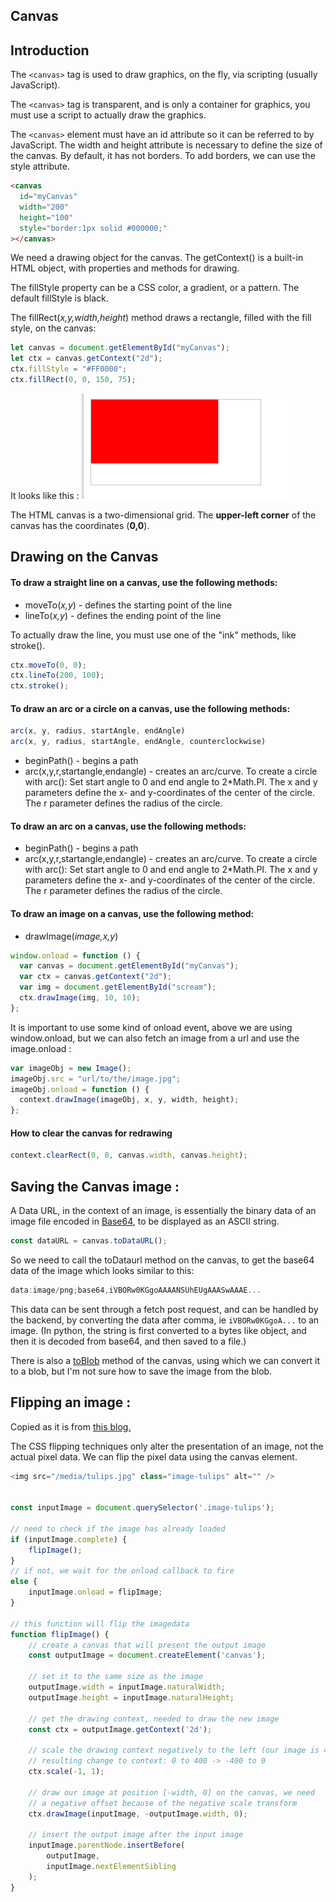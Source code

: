 ## Canvas

## Introduction

The `<canvas>` tag is used to draw graphics, on the fly, via scripting (usually JavaScript).

The `<canvas>` tag is transparent, and is only a container for graphics, you must use a script to actually draw the graphics.

The `<canvas>` element must have an id attribute so it can be referred to by JavaScript. The width and height attribute is necessary to define the size of the canvas. By default, it has not borders. To add borders, we can use the style attribute.

```html
<canvas
  id="myCanvas"
  width="200"
  height="100"
  style="border:1px solid #000000;"
></canvas>
```

We need a drawing object for the canvas. The getContext() is a built-in HTML object, with properties and methods for drawing.

The fillStyle property can be a CSS color, a gradient, or a pattern. The default fillStyle is black.

The fillRect(_x,y,width,height_) method draws a rectangle, filled with the fill style, on the canvas:

```js
let canvas = document.getElementById("myCanvas");
let ctx = canvas.getContext("2d");
ctx.fillStyle = "#FF0000";
ctx.fillRect(0, 0, 150, 75);
```

It looks like this :
![](https://github.com/nagraj98/Learnings-and-templates/blob/main/assets/Javascript/CanvasBasic.png)

The HTML canvas is a two-dimensional grid. The **upper-left corner** of the canvas has the coordinates (**0,0**).

## Drawing on the Canvas

#### To draw a straight line on a canvas, use the following methods:

- moveTo(_x,y_) - defines the starting point of the line
- lineTo(_x,y_) - defines the ending point of the line

To actually draw the line, you must use one of the "ink" methods, like stroke().

```js
ctx.moveTo(0, 0);
ctx.lineTo(200, 100);
ctx.stroke();
```

#### To draw an arc or a circle on a canvas, use the following methods:
```js
arc(x, y, radius, startAngle, endAngle)
arc(x, y, radius, startAngle, endAngle, counterclockwise)
```

- beginPath() - begins a path
- arc(x,y,r,startangle,endangle) - creates an arc/curve. To create a circle with arc(): Set start angle to 0 and end angle to 2\*Math.PI. The x and y parameters define the x- and y-coordinates of the center of the circle. The r parameter defines the radius of the circle.

#### To draw an arc on a canvas, use the following methods:

- beginPath() - begins a path
- arc(x,y,r,startangle,endangle) - creates an arc/curve. To create a circle with arc(): Set start angle to 0 and end angle to 2\*Math.PI. The x and y parameters define the x- and y-coordinates of the center of the circle. The r parameter defines the radius of the circle.




#### To draw an image on a canvas, use the following method:

- drawImage(_image,x,y_)

```js
window.onload = function () {
  var canvas = document.getElementById("myCanvas");
  var ctx = canvas.getContext("2d");
  var img = document.getElementById("scream");
  ctx.drawImage(img, 10, 10);
};
```

It is important to use some kind of onload event, above we are using window.onload, but we can also fetch an image from a url and use the image.onload :

```js
var imageObj = new Image();
imageObj.src = "url/to/the/image.jpg";
imageObj.onload = function () {
  context.drawImage(imageObj, x, y, width, height);
};
```

#### How to clear the canvas for redrawing

```js
context.clearRect(0, 0, canvas.width, canvas.height);
```

## Saving the Canvas image :

A Data URL, in the context of an image, is essentially the binary data of an image file encoded in [Base64](https://en.wikipedia.org/wiki/Base64), to be displayed as an ASCII string.

```js
const dataURL = canvas.toDataURL();
```

So we need to call the toDataurl method on the canvas, to get the base64 data of the image which looks similar to this:

```js
data:image/png;base64,iVBORw0KGgoAAAANSUhEUgAAASwAAAE...
```

This data can be sent through a fetch post request, and can be handled by the backend, by converting the data after comma, ie `iVBORw0KGgoA...` to an image. (In python, the string is first converted to a bytes like object, and then it is decoded from base64, and then saved to a file.)

There is also a [toBlob](https://developer.mozilla.org/en-US/docs/Web/API/HTMLCanvasElement/toBlob) method of the canvas, using which we can convert it to a blob, but I'm not sure how to save the image from the blob.


## Flipping an image :

Copied as it is from [this blog.](https://pqina.nl/blog/flipping-images-with-css-and-javascript/#flipping-an-image-with-javascript)

The CSS flipping techniques only alter the presentation of an image, not the actual pixel data. We can flip the pixel data using the canvas element.

```js
<img src="/media/tulips.jpg" class="image-tulips" alt="" />


const inputImage = document.querySelector('.image-tulips');

// need to check if the image has already loaded
if (inputImage.complete) {
    flipImage();
}
// if not, we wait for the onload callback to fire
else {
    inputImage.onload = flipImage;
}

// this function will flip the imagedata
function flipImage() {
    // create a canvas that will present the output image
    const outputImage = document.createElement('canvas');

    // set it to the same size as the image
    outputImage.width = inputImage.naturalWidth;
    outputImage.height = inputImage.naturalHeight;

    // get the drawing context, needed to draw the new image
    const ctx = outputImage.getContext('2d');

    // scale the drawing context negatively to the left (our image is 400 pixels wide)
    // resulting change to context: 0 to 400 -> -400 to 0
    ctx.scale(-1, 1);

    // draw our image at position [-width, 0] on the canvas, we need
    // a negative offset because of the negative scale transform
    ctx.drawImage(inputImage, -outputImage.width, 0);

    // insert the output image after the input image
    inputImage.parentNode.insertBefore(
        outputImage,
        inputImage.nextElementSibling
    );
}
```